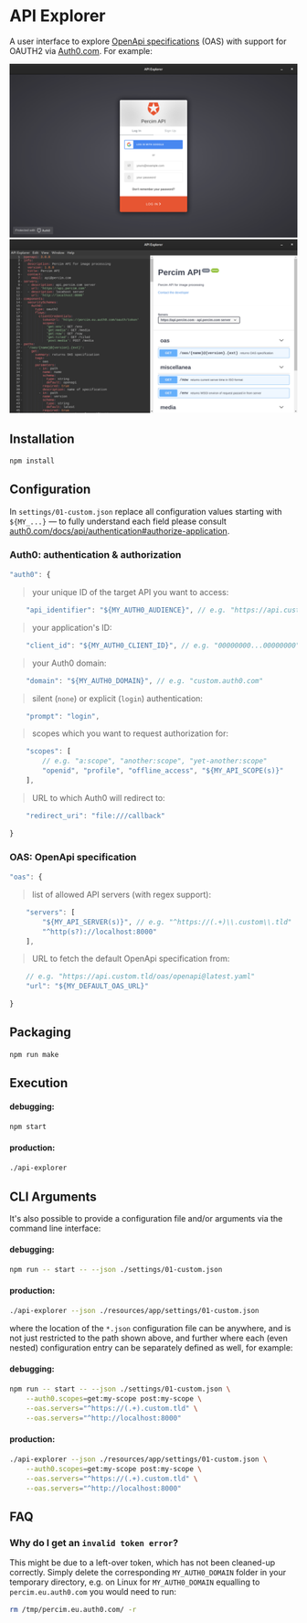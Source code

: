 # API Explorer

A user interface to explore [OpenApi specifications][0] (OAS) with support for OAUTH2 via [Auth0.com][1]. For example:

![Auth0 Login](./assets/images/auth0-login.png)
![OAS Editor](./assets/images/oas-editor.png)

## Installation

```sh
npm install
```

## Configuration

In `settings/01-custom.json` replace all configuration values starting with `${MY_...}` — to fully understand each field please consult [auth0.com/docs/api/authentication#authorize-application][2].

### Auth0: authentication & authorization

```javascript
"auth0": {
```

> your unique ID of the target API you want to access:

```javascript
    "api_identifier": "${MY_AUTH0_AUDIENCE}", // e.g. "https://api.custom.tld/"
```

> your application's ID:

```javascript
    "client_id": "${MY_AUTH0_CLIENT_ID}", // e.g. "00000000...00000000"
```

> your Auth0 domain:

```javascript
    "domain": "${MY_AUTH0_DOMAIN}", // e.g. "custom.auth0.com"
```

> silent (`none`) or explicit (`login`) authentication:

```javascript
    "prompt": "login",
```

> scopes which you want to request authorization for:

```javascript
    "scopes": [
        // e.g. "a:scope", "another:scope", "yet-another:scope"
        "openid", "profile", "offline_access", "${MY_API_SCOPE(s)}"
    ],
```

> URL to which Auth0 will redirect to:

```javascript
    "redirect_uri": "file:///callback"
```

```javascript
}
```

### OAS: OpenApi specification

```javascript
"oas": {
```

> list of allowed API servers (with regex support):

```javascript
    "servers": [
        "${MY_API_SERVER(s)}", // e.g. "^https://(.+)\\.custom\\.tld"
        "^http(s?)://localhost:8000"
    ],
```

> URL to fetch the default OpenApi specification from:

```javascript
    // e.g. "https://api.custom.tld/oas/openapi@latest.yaml"
    "url": "${MY_DEFAULT_OAS_URL}"
```

```javascript
}
```

## Packaging

```sh
npm run make
```

## Execution

#### debugging:

```sh
npm start
```

#### production:

```sh
./api-explorer
```

## CLI Arguments

It's also possible to provide a configuration file and/or arguments via the command line interface:

#### debugging:

```sh
npm run -- start -- --json ./settings/01-custom.json
```

#### production:

```sh
./api-explorer --json ./resources/app/settings/01-custom.json
```

where the location of the `*.json` configuration file can be anywhere, and is not just restricted to the path shown above, and further where each (even nested) configuration entry can be separately defined as well, for example:

#### debugging:

```sh
npm run -- start -- --json ./settings/01-custom.json \
    --auth0.scopes=get:my-scope post:my-scope \
    --oas.servers="^https://(.+).custom.tld" \
    --oas.servers="^http://localhost:8000"
```

#### production:

```sh
./api-explorer --json ./resources/app/settings/01-custom.json \
    --auth0.scopes=get:my-scope post:my-scope \
    --oas.servers="^https://(.+).custom.tld" \
    --oas.servers="^http://localhost:8000"
```

## FAQ

### Why do I get an `invalid token error`?

This might be due to a left-over token, which has not been cleaned-up correctly. Simply delete the corresponding `MY_AUTH0_DOMAIN` folder in your temporary directory, e.g. on Linux for `MY_AUTH0_DOMAIN` equalling to `percim.eu.auth0.com` you would need to run:

```sh
rm /tmp/percim.eu.auth0.com/ -r
```

[0]: https://www.openapis.org
[1]: https://auth0.com
[2]: https://auth0.com/docs/api/authentication#authorize-application
